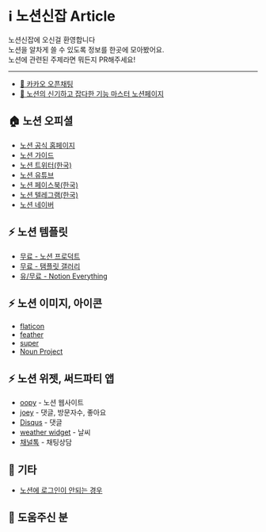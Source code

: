 # ℹ 노션신잡 Article
노션신잡에 오신걸 환영합니다  
노션을 알차게 쓸 수 있도록 정보를 한곳에 모아봤어요.  
노션에 관련된 주제라면 뭐든지 PR해주세요!

---
- [🏡 카카오 오픈채팅](https://open.kakao.com/o/gFbcBkjc)  
- [📃 노션의 신기하고 잡다한 기능 마스터 노션페이지](https://www.notion.so/shinysunmin/6e9b50bb1707427b9b5343c3fc832fd5)
  

## 🏠 노션 오피셜
- [노션 공식 홈페이지](https://www.notion.so/)
- [노션 가이드](https://www.notion.so/ko-kr/help)
- [노션 트위터(한국)](https://twitter.com/NotionKR)
- [노션 유튜브](https://www.youtube.com/c/Notion)
- [노션 페이스북(한국)](https://www.facebook.com/groups/420667475061909/)
- [노션 텔레그램(한국)](https://www.notion.so/Notion-Korea-Community-61220f5077824ae681644cdd012006e9#:~:text=%EB%85%B8%EC%85%98%20%ED%85%94%EB%A0%88%EA%B7%B8%EB%9E%A8-,%EC%B0%B8%EC%97%AC%ED%95%98%EA%B8%B0,-%EB%85%B8%EC%85%98%20%EB%84%A4%EC%9D%B4%EB%B2%84%20%EA%B0%80%EC%9E%85%ED%95%98%EA%B8%B0)
- [노션 네이버](https://cafe.naver.com/notionkr)

## ⚡️ 노션 템플릿
- [무료 - 노션 프로덕트](https://www.notion.so/ko-kr/templates/categories/product?fbclid=IwAR0SQB2cwXIv2Q_Ac2XqZ-tp2i7vlPW-DgZLdgffva67j-nZ88INQyMsBM0)
- [무료 - 탬플릿 갤러리](https://www.notion.so/Notion-Korean-Templates-1639712845e5473083442d3ff3be023c)
- [유/무료 - Notion Everything](https://www.notioneverything.com/)

## ⚡️ 노션 이미지, 아이콘
- [flaticon](https://www.flaticon.com/kr/)
- [feather](https://feathericons.com/)
- [super](https://super.so/icons)
- [Noun Project](https://thenounproject.com/)

## ⚡️ 노션 위젯, 써드파티 앱
- [oopy](https://www.oopy.io) - 노션 웹사이트
- [joey](https://joey.team/) - 댓글, 방문자수, 좋아요
- [Disqus](https://disqus.com/) - 댓글
- [weather widget](https://weatherwidget.io/)  - 날씨
- [채널톡](https://channel.io/ko/blog/notionxchanneltalk) - 채팅상담

## 🔎 기타
- [노션에 로그인이 안되는 경우](https://haebom.notion.site/Notion-6abcbfb8cc76490db652be18289936ab)


## 🙌 도움주신 분
<!-- ALL-CONTRIBUTORS-LIST:START - Do not remove or modify this section -->
<!-- prettier-ignore-start -->
<!-- markdownlint-disable -->

<!-- markdownlint-restore -->
<!-- prettier-ignore-end -->

<!-- ALL-CONTRIBUTORS-LIST:END -->
